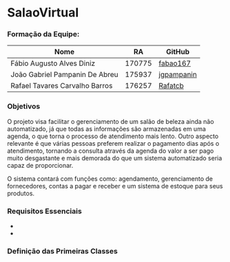 # SalaoVirtual
### Formação da Equipe:
| Nome | RA | GitHub |
| ------ | ------ | ------ |
| Fábio Augusto Alves Diniz | 170775 | [fabao167](https://github.com/fabao167) |
| João Gabriel Pampanin De Abreu | 175937 | [jgpampanin](https://github.com/jgpampanin) |
| Rafael Tavares Carvalho Barros | 176257 | [Rafatcb](https://github.com/Rafatcb) |
### Objetivos
O projeto visa facilitar o gerenciamento de um salão de beleza ainda não automatizado, já que todas as informações são armazenadas em uma agenda, o que torna o processo de atendimento mais lento. Outro aspecto relevante é que várias pessoas preferem realizar o pagamento dias após o atendimento, tornando a consulta através da agenda do valor a ser pago muito desgastante e mais demorada do que um sistema automatizado seria capaz de proporcionar.

O sistema contará com funções como: agendamento, gerenciamento de fornecedores, contas a pagar e receber e um sistema de estoque para seus produtos.
### Requisitos Essenciais
*
*
### Definição das Primeiras Classes
